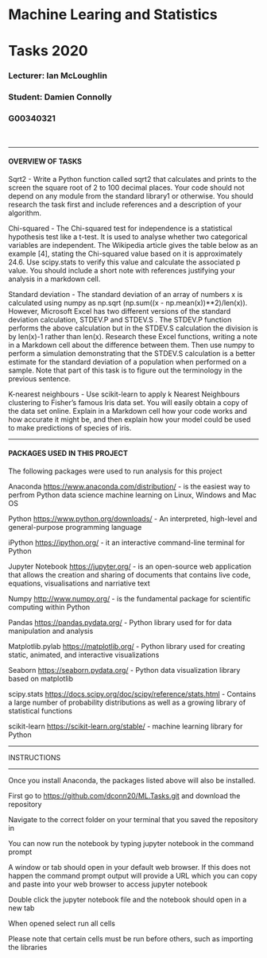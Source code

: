 # Machine Learing and Statistics
# Tasks 2020

### Lecturer: Ian McLoughlin

### Student: Damien Connolly
### G00340321
<br/>

***********************************************************************************************************************************


#### OVERVIEW OF TASKS

Sqrt2 - Write a Python function called sqrt2 that calculates and prints to the screen the square root of 2 to 100 decimal places. Your code should not depend on any module from the standard library1 or otherwise. You should research the task first and include references and a description of your algorithm.

Chi-squared - The Chi-squared test for independence is a statistical hypothesis test like a t-test. It is used to analyse whether two categorical variables are independent. The Wikipedia article gives the table below as an example [4], stating the Chi-squared value based on it is approximately 24.6. Use scipy.stats to verify this value and calculate the associated p value. You should include a short note with references justifying your analysis in a markdown cell.

Standard deviation - The standard deviation of an array of numbers x is calculated using numpy as np.sqrt (np.sum((x - np.mean(x))**2)/len(x)). However, Microsoft Excel has two different versions of the standard deviation calculation, STDEV.P and STDEV.S . The STDEV.P function performs the above calculation but in the STDEV.S calculation the division is by len(x)-1 rather than len(x). Research these Excel functions, writing a note in a Markdown cell about the difference between them. Then use numpy to perform a simulation
demonstrating that the STDEV.S calculation is a better estimate for the standard deviation of a population when performed on a sample. Note that part of this task is to figure out the terminology in the previous sentence.

K-nearest neighbours - Use scikit-learn to apply k Nearest Neighbours clustering to Fisher’s famous Iris data set. You will easily obtain a copy of the data set online. Explain in a Markdown cell how your code works and how accurate it might be, and then explain how your model could be used to make predictions of species of iris.
*******************************************************************************************************************************************************************


#### PACKAGES USED IN THIS PROJECT

The following packages were used to run analysis for this project

Anaconda https://www.anaconda.com/distribution/ - is the easiest way to perfrom Python data science machine learning on Linux, Windows and Mac OS

Python https://www.python.org/downloads/ - An interpreted, high-level and general-purpose programming language

iPython https://ipython.org/ - it an interactive command-line terminal for Python

Jupyter Notebook https://jupyter.org/ - is an open-source web application that allows the creation and sharing of documents that contains live code, equations, visualisations and narriative text

Numpy http://www.numpy.org/ - is the fundamental package for scientific computing within Python

Pandas https://pandas.pydata.org/ - Python library used for for data manipulation and analysis

Matplotlib.pylab https://matplotlib.org/ - Python library used for creating static, animated, and interactive visualizations

Seaborn https://seaborn.pydata.org/ - Python data visualization library based on matplotlib

scipy.stats https://docs.scipy.org/doc/scipy/reference/stats.html - Contains a large number of probability distributions as well as a growing library of statistical functions 

scikit-learn https://scikit-learn.org/stable/ - machine learning library for Python
***************************************************************************************************************************************************


INSTRUCTIONS
*******************************************************************************************************************************************************
Once you install Anaconda, the packages listed above will also be installed.

First go to https://github.com/dconn20/ML.Tasks.git and download the repository

Navigate to the correct folder on your terminal that you saved the repository in

You can now run the notebook by typing jupyter notebook in the command prompt

A window or tab should open in your default web browser. If this does not happen the command prompt output will provide a URL which you can copy and paste into your web browser to access jupyter notebook

Double click the jupyter notebook file and the notebook should open in a new tab

When opened select run all cells

Please note that certain cells must be run before others, such as importing the libraries
